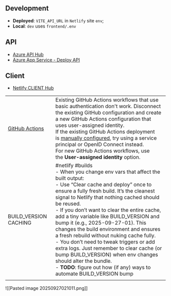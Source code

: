 ## Development
- **Deployed**: `VITE_API_URL` in `Netlify` site `env`;
- **Local**: `dev` uses `frontend/.env`
## API
- [Azure API Hub](https://portal.azure.com/#@ColinWilliams91gmail.onmicrosoft.com/resource/subscriptions/23686d9b-2a79-4809-8c86-b7982afa8a1c/resourcegroups/auzre_rg_1/providers/Microsoft.Web/sites/colin-williams-api/appServices)
- [Azure App Service - Deploy API](https://portal.azure.com/#view/HubsExtension/DeploymentDetailsBlade/~/overview/id/%2Fsubscriptions%2F23686d9b-2a79-4809-8c86-b7982afa8a1c%2FresourceGroups%2Fauzre_rg_1%2Fproviders%2FMicrosoft.Resources%2Fdeployments%2FMicrosoft.Web-WebApp-Portal-022deba5-9741/packageId//primaryResourceId/%2Fsubscriptions%2F23686d9b-2a79-4809-8c86-b7982afa8a1c%2Fresourcegroups%2Fauzre_rg_1%2Fproviders%2FMicrosoft.Web%2Fsites%2Fcolin-williams-api/provisioningHash/customize-post-provisioning-steps-webapp-deployment/createBlade~/%7B%22extension%22%3A%22WebsitesExtension%22%2C%22telemetryId%22%3A%224573db36-b109-43f7-915a-c2c00f9c3014%22%7D)
## Client
- [Netlify CLIENT Hub](https://app.netlify.com/projects/colin-williams/overview)

|                                                                                                                |                                                                                                                                                                                                                                                                                                                                                                                                                                                                                                                                                                                                                                                                                                 |
| -------------------------------------------------------------------------------------------------------------- | ----------------------------------------------------------------------------------------------------------------------------------------------------------------------------------------------------------------------------------------------------------------------------------------------------------------------------------------------------------------------------------------------------------------------------------------------------------------------------------------------------------------------------------------------------------------------------------------------------------------------------------------------------------------------------------------------- |
| [GitHub Actions](https://learn.microsoft.com/en-us/azure/app-service/deploy-continuous-deployment?tabs=github) | Existing GitHub Actions workflows that use basic authentication don't work. Disconnect the existing GitHub configuration and create a new GitHub Actions configuration that uses user-assigned identity.  <br>If the existing GitHub Actions deployment is [manually configured](https://learn.microsoft.com/en-us/azure/app-service/deploy-github-actions), try using a service principal or OpenID Connect instead.  <br>For new GitHub Actions workflows, use the **User-assigned identity** option.                                                                                                                                                                                         |
| BUILD_VERSION CACHING                                                                                          | #netlify #builds <br>- When you change env vars that affect the built output:<br>    - Use “Clear cache and deploy” once to ensure a fully fresh build. It’s the cleanest signal to Netlify that nothing cached should be reused.<br>    - If you don’t want to clear the entire cache, add a tiny variable like BUILD_VERSION and bump it (e.g., 2025-09-27-01). This changes the build environment and ensures a fresh rebuild without nuking cache fully.<br>- You don’t need to tweak triggers or add extra logs. Just remember to clear cache (or bump BUILD_VERSION) when env changes should alter the bundle.<br>- **TODO**: figure out how (if any) ways to automate BUILD_VERSION bump |
|                                                                                                                |                                                                                                                                                                                                                                                                                                                                                                                                                                                                                                                                                                                                                                                                                                 |

![[Pasted image 20250927021011.png]]